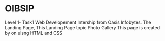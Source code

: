 # OIBSIP
Level 1- Task1
Web Developement Intership from Oasis Infobytes.
The Landing Page,
This Landing Page topic Photo Gallery
This page is created by on uisng HTML and CSS
